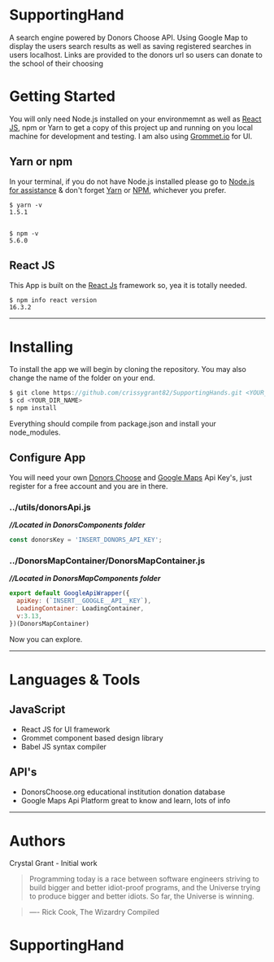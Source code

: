 # SupportingHand

A search engine powered by Donors Choose API. Using Google Map to display the users search results as well as saving registered searches in users localhost. Links are provided to the donors url so users can donate to the school of their choosing

# Getting Started

You will only need Node.js installed on your environmemnt as well as [React JS](https://reactjs.org/), npm or Yarn to get a copy of this project up and running on you local machine for development and testing. I am also using [Grommet.io](http://grommet.io) for UI.

## Yarn or npm

In your terminal, if you do not have Node.js installed please go to [Node.js for assistance](https://nodejs.org/en/download/) & don't forget [Yarn](https://yarnpkg.com/en/) or [NPM](https://www.npmjs.com/), whichever you prefer.

```
$ yarn -v
1.5.1


$ npm -v
5.6.0
```

## React JS

This App is built on the [React Js](https://reactjs.org) framework so, yea it is totally needed.

```
$ npm info react version
16.3.2
```
***


# Installing

To install the app we will begin by cloning the repository. You may also change the name of the folder on your end.

```JavaScript
$ git clone https://github.com/crissygrant82/SupportingHands.git <YOUR_DIR_NAME>
$ cd <YOUR_DIR_NAME>
$ npm install
```
Everything should compile from package.json and install your node_modules.

## Configure App

You will need your own [Donors Choose](https://data.donorschoose.org) and [Google Maps](https://cloud.google.com/maps-platform/) Api Key's, just register for a free account and you are in there.

### ../utils/donorsApi.js
**_//Located in DonorsComponents folder_**

```JavaScript
const donorsKey = 'INSERT_DONORS_API_KEY';
```

### ../DonorsMapContainer/DonorsMapContainer.js
**_//Located in DonorsMapComponents folder_**

```JavaScript
export default GoogleApiWrapper({
  apiKey: (`INSERT__GOOGLE__API__KEY`),
  LoadingContainer: LoadingContainer,
  v:3.13,
})(DonorsMapContainer)
```

Now you can explore.


***

# Languages & Tools

## JavaScript

* React JS for UI framework
* Grommet component based design library
* Babel JS syntax compiler

## API's

* DonorsChoose.org educational institution donation database
* Google Maps Api Platform great to know and learn, lots of info

***

# Authors

Crystal Grant - Initial work

> Programming today is a race between software engineers striving to build bigger and better idiot-proof
> programs, and the Universe trying to produce bigger and better idiots. So far, the Universe is winning.

> ―- Rick Cook, The Wizardry Compiled

# SupportingHand
